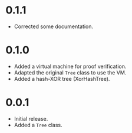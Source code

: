 # 0.1.1

- Corrected some documentation.

# 0.1.0

- Added a virtual machine for proof verification.
- Adapted the original `Tree` class to use the VM.
- Added a hash-XOR tree (XorHashTree).

# 0.0.1

- Initial release.
- Added a `Tree` class.
